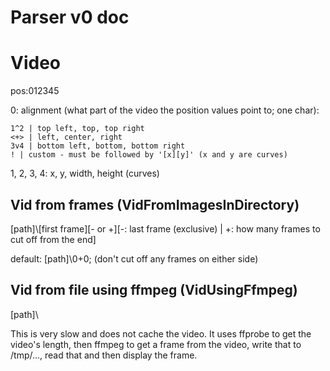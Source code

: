 # Parser v0 doc

# Video

pos:012345

0: alignment (what part of the video the position values point to; one char):

    1^2 | top left, top, top right
    <+> | left, center, right
    3v4 | bottom left, bottom, bottom right
    ! | custom - must be followed by '[x][y]' (x and y are curves)

1, 2, 3, 4: x, y, width, height (curves)

## Vid from frames (VidFromImagesInDirectory)

\[path]\\\[first frame]\[- or +]\[-: last frame (exclusive) | +: how many frames to cut off from the end]

default: \[path]\\0+0; (don't cut off any frames on either side)

## Vid from file using ffmpeg (VidUsingFfmpeg)

\[path]\\

This is very slow and does not cache the video. It uses ffprobe to get the video's length, then ffmpeg to get a frame from the video, write that to /tmp/..., read that and then display the frame.
